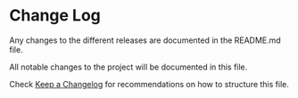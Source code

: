 # Change Log

Any changes to the different releases are documented in the README.md file.

All notable changes to the project will be documented in this file.

Check [Keep a Changelog](http://keepachangelog.com/) for recommendations on how to structure this file.

